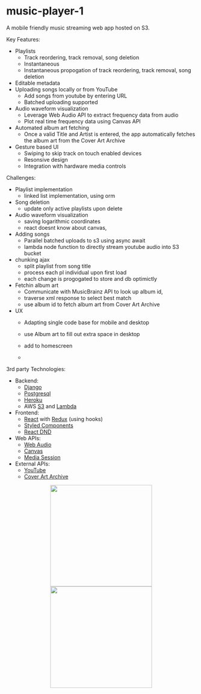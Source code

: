 # music-player-1

A mobile friendly music streaming web app hosted on S3.

Key Features:
+ Playlists
  * Track reordering, track removal, song deletion
  * Instantaneous 
  * Instantaneous propogation of track reordering, track removal, song deletion 
+ Editable metadata
+ Uploading songs locally or from YouTube
  * Add songs from youtube by entering URL
  * Batched uploading supported
+ Audio waveform visualization 
  * Leverage Web Audio API to extract frequency data from audio
  * Plot real time frequency data using Canvas API
+ Automated album art fetching 
  * Once a valid Title and Artist is entered, the app automatically fetches the album art from the Cover Art Archive   
+ Gesture based UI
  * Swiping to skip track on touch enabled devices
  * Resonsive design
  * Integration with hardware media controls


Challenges:
- Playlist implementation
  - linked list implementation, using orm
- Song deletion
  + update only active playlists upon delete
- Audio waveform visualization
  - saving logarithmic coordinates
  - react doesnt know about canvas, 
- Adding songs
  - Parallel batched uploads to s3 using async await
  - lambda node function to directly stream youtube audio into S3 bucket 
- chunking ajax
  + split playlist from song title
  + process each pl individual upon first load
  + each change is progogated to store and db optimictly
- Fetchin album art
  - Communicate with MusicBrainz API to look up album id, 
  - traverse xml response to select best match
  - use album id to fetch album art from Cover Art Archive
- UX
  - Adapting single code base for mobile and desktop
  - use Album art to fill out extra space in desktop
  - add to homescreen

  - 
3rd party Technologies:
- Backend: 
  * [Django](https://www.djangoproject.com/)
  * [Postgresql](https://www.postgresql.org/)
  * [Heroku](https://www.heroku.com/)
  * AWS [S3](https://aws.amazon.com/s3/) and [Lambda](https://aws.amazon.com/lambda/) 
- Frontend: 
  * [React](https://reactjs.org/) with [Redux](https://redux.js.org/) (using hooks)
  * [Styled Components](https://styled-components.com/)
  * [React DND](https://react-dnd.github.io/react-dnd/about)
- Web APIs: 
  * [Web Audio](https://developer.mozilla.org/en-US/docs/Web/API/Web_Audio_API)
  * [Canvas](https://developer.mozilla.org/en-US/docs/Web/API/Canvas_API)
  * [Media Session](https://developer.mozilla.org/en-US/docs/Web/API/Media_Session_API)
- External APIs: 
  * [YouTube](https://www.npmjs.com/package/ytdl-core)
  * [Cover Art Archive](http://coverartarchive.org/)


<p align="center">
  <img width="270" height="auto" src="https://raw.githubusercontent.com/twpride/music-player-1/main/assets/mobile-scrub-skip.gif">
  <img width="270" height="auto" src="https://raw.githubusercontent.com/twpride/music-player-1/main/assets/landscape.gif">
</p>

<p align="center">

</p>